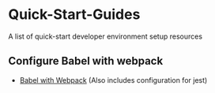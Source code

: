 # Quick-Start-Guides
A list of quick-start developer environment setup resources

## Configure Babel with webpack

- [Babel with Webpack](https://github.com/edgarfinn/Quick-Start-Guide-Babel-with-webpack) (Also includes configuration for jest)
